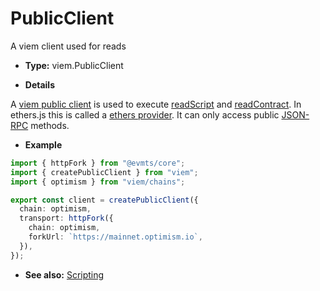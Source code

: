 # PublicClient

A viem client used for reads

- **Type:** viem.PublicClient

- **Details**

A [viem public client](https://viem.sh/docs/clients/public.html) is used to execute [readScript](./readScript.md) and [readContract](./readContract.md). In ethers.js this is called a [ethers provider](https://viem.sh/docs/ethers-migration.html#provider-%E2%86%92-client). It can only access public [JSON-RPC](https://ethereum.org/en/developers/docs/apis/json-rpc/) methods.

- **Example**

```ts
import { httpFork } from "@evmts/core";
import { createPublicClient } from "viem";
import { optimism } from "viem/chains";

export const client = createPublicClient({
  chain: optimism,
  transport: httpFork({
    chain: optimism,
    forkUrl: `https://mainnet.optimism.io`,
  }),
});
```

- **See also:** [Scripting](/guide/scripting)
